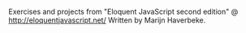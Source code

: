 Exercises and projects from "Eloquent JavaScript second edition" @ http://eloquentjavascript.net/ Written by Marijn Haverbeke.
